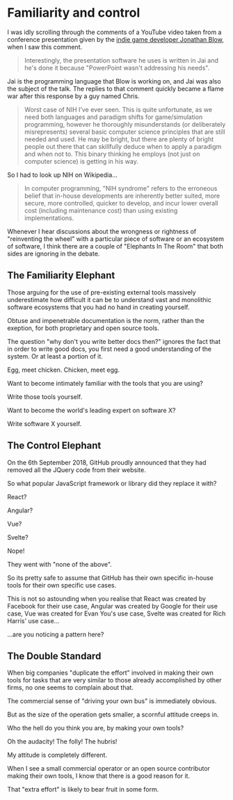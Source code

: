 # Familiarity and control

I was idly scrolling through the comments of a YouTube video taken from a conference presentation given by the [indie game developer Jonathan Blow](https://www.youtube.com/watch?v=uZgbKrDEzAs), when I saw this comment.

> Interestingly, the presentation software he uses is written in Jai and he's done it because "PowerPoint wasn't addressing his needs".

Jai is the programming language that Blow is working on, and Jai was also the subject of the talk. The replies to that comment quickly became a flame war after this response by
a guy named Chris.

> Worst case of NIH I’ve ever seen. This is quite unfortunate, as we need both languages and paradigm shifts for game/simulation programming, however he thoroughly misunderstands (or deliberately misrepresents) several basic computer science principles that are still needed and used. He may be bright, but there are plenty of bright people out there that can skillfully deduce when to apply a paradigm and when not to. This binary thinking he employs (not just on computer science) is getting in his way.

So I had to look up NIH on Wikipedia...

> In computer programming, "NIH syndrome" refers to the erroneous belief that in-house developments are inherently better suited, more secure, more controlled,
quicker to develop, and incur lower overall cost (including maintenance cost) than using existing implementations.

Whenever I hear discussions about the wrongness or rightness of "reinventing the wheel" with a particular piece of software or an ecosystem of software, I think there are a couple of "Elephants In The Room" that both sides are ignoring in the debate.

## The Familiarity Elephant

Those arguing for the use of pre-existing external tools massively underestimate how difficult it can be to understand vast and monolithic software ecosystems that you had no hand in creating yourself.

Obtuse and impenetrable documentation is the norm, rather than the exeption, for both proprietary and open source tools.

The question "why don't you write better docs then?" ignores the fact that in order to write good docs, you first need a good understanding of the system. Or at least a portion of it.

Egg, meet chicken. Chicken, meet egg.

Want to become intimately familiar with the tools that you are using?

Write those tools yourself.

Want to become the world's leading expert on software X?

Write software X yourself.

## The Control Elephant

On the 6th September 2018, GitHub proudly announced that they had removed all the JQuery code from their website.

So what popular JavaScript framework or library did they replace it with?

React?

Angular?

Vue?

Svelte?

Nope!

They went with "none of the above".

So its pretty safe to assume that GitHub has their own specific in-house tools for their own specific use cases.

This is not so astounding when you realise that React was created by Facebook for their use case, Angular was created by Google for their use case, Vue was created for Evan You's use case, Svelte was created for Rich Harris' use case...

...are you noticing a pattern here?

## The Double Standard

When big companies "duplicate the effort" involved in making their own tools for tasks that are very similar to those already accomplished by other firms, no one seems to complain about that.

The commercial sense of "driving your own bus" is immediately obvious. 

But as the size of the operation gets smaller, a scornful attitude creeps in.

Who the hell do you think you are, by making your own tools?

Oh the audacity! The folly! The hubris!

My attitude is completely different.

When I see a small commercial operator or an open source contributor making their own tools, I know that there is a good reason for it.

That "extra effort" is likely to bear fruit in some form.
